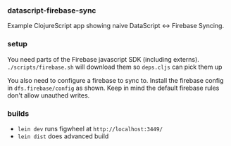 ### datascript-firebase-sync

Example ClojureScript app showing naive DataScript <-> Firebase Syncing.

### setup

You need parts of the Firebase javascript SDK (including externs).
`./scripts/firebase.sh` will download them so `deps.cljs` can pick them up

You also need to configure a firebase to sync to. Install the firebase
config in `dfs.firebase/config` as shown. Keep in mind the default 
firebase rules don't allow unauthed writes.

### builds

* `lein dev` runs figwheel at `http://localhost:3449/` 
* `lein dist` does advanced build

